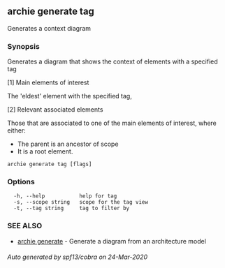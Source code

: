 ## archie generate tag

Generates a context diagram

### Synopsis

Generates a diagram that shows the context of elements with a specified tag

[1] Main elements of interest

The 'eldest' element with the specified tag,

[2] Relevant associated elements

Those that are associated to one of the main elements of interest, where either:
- The parent is an ancestor of scope
- It is a root element.

```
archie generate tag [flags]
```

### Options

```
  -h, --help           help for tag
  -s, --scope string   scope for the tag view
  -t, --tag string     tag to filter by
```

### SEE ALSO

* [archie generate](archie_generate.md)	 - Generate a diagram from an architecture model

###### Auto generated by spf13/cobra on 24-Mar-2020
